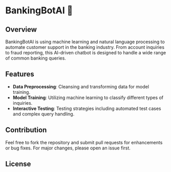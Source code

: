 # BankingBotAI 🏦

## Overview
BankingBotAI is using machine learning and natural language processing to automate customer support in the banking industry. From account inquiries to fraud reporting, this AI-driven chatbot is designed to handle a wide range of common banking queries.

## Features
- **Data Preprocessing**: Cleansing and transforming data for model training.
- **Model Training**: Utilizing machine learning to classify different types of inquiries.
- **Interactive Testing**: Testing strategies including automated test cases and complex query handling.

## Contribution
Feel free to fork the repository and submit pull requests for enhancements or bug fixes. For major changes, please open an issue first.

## License




